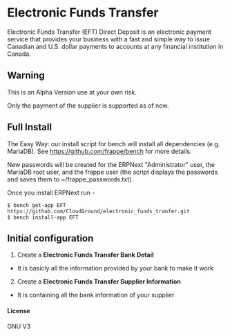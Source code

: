 # Electronic Funds Transfer

 Electronic Funds Transfer (EFT) Direct Deposit is an electronic payment service that provides your business with a fast and simple way to issue Canadian and U.S. dollar payments to accounts at any financial institution in Canada.

## Warning

 This is an Alpha Version use at your own risk.

 Only the payment of the supplier is supported as of now.

## Full Install

The Easy Way: our install script for bench will install all dependencies (e.g. MariaDB). See https://github.com/frappe/bench for more details.

New passwords will be created for the ERPNext "Administrator" user, the MariaDB root user, and the frappe user (the script displays the passwords and saves them to ~/frappe_passwords.txt).

Once you install ERPNext run -

```
$ bench get-app EFT https://github.com/CloudGround/electronic_funds_tranfer.git
$ bench install-app EFT 
```

## Initial configuration

1. Create a **Electronic Funds Transfer Bank Detail**
- It is basicly all the information provided by your bank to make it work
2. Create a **Electronic Funds Transfer Supplier Information**
- It is containing all the bank information of your supplier

#### License

GNU V3
